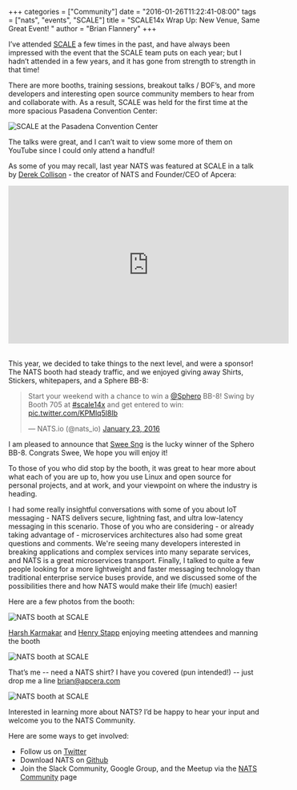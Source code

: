 +++
categories = ["Community"]
date = "2016-01-26T11:22:41-08:00"
tags = ["nats", "events", "SCALE"]
title = "SCALE14x Wrap Up: New Venue, Same Great Event! "
author = "Brian Flannery"
+++

I’ve attended [SCALE](https://www.socallinuxexpo.org/scale/14x) a few times in the past, and have always been impressed with the event that the SCALE team puts on each year; but I hadn’t attended in a few years, and it has gone from strength to strength in that time!

There are more booths, training sessions, breakout talks / BOF’s, and more developers and interesting open source community members to hear from and collaborate with. As a result, SCALE was held for the first time at the more spacious Pasadena Convention Center:

<img class="img-responsive center-block" src="/img/blog/scale01262016/20160121_084632.jpg" alt="SCALE at the Pasadena Convention Center">

The talks were great, and I can’t wait to view some more of them on YouTube since I could only attend a handful!

As some of you may recall, last year NATS was featured at SCALE in a talk by [Derek Collison](https://twitter.com/derekcollison) - the creator of NATS and Founder/CEO of Apcera:

<div class="embed-responsive embed-responsive-16by9">
  <iframe class="center-block" width="560" height="315" src="https://www.youtube.com/embed/5GcAgMPECxE" frameborder="0" allowfullscreen></iframe>
</div>
<br>

This year, we decided to take things to the next level, and were a sponsor!  The NATS booth had steady traffic, and we enjoyed giving away Shirts, Stickers, whitepapers, and a Sphere BB-8:

<div class="tweet-embed-con">
  <blockquote class="twitter-tweet" lang="en"><p lang="en" dir="ltr">Start your weekend with a chance to win a <a href="https://twitter.com/Sphero">@Sphero</a> BB-8! Swing by Booth 705 at <a href="https://twitter.com/hashtag/scale14x?src=hash">#scale14x</a> and get entered to win: <a href="https://t.co/KPMlq5l8Ib">pic.twitter.com/KPMlq5l8Ib</a></p>&mdash; NATS.io (@nats_io) <a href="https://twitter.com/nats_io/status/690905559252373505">January 23, 2016</a></blockquote>
  <script async src="//platform.twitter.com/widgets.js" charset="utf-8"></script>
</div>

I am pleased to announce that [Swee Sng](https://www.linkedin.com/in/sweehuatsng) is the lucky winner of the Sphero BB-8. Congrats Swee, We hope you will enjoy it!

To those of you who did stop by the booth, it was great to hear more about what each of you are up to, how you use Linux and open source for personal projects, and at work, and your viewpoint on where the industry is heading.

I had some really insightful conversations with some of you about IoT messaging - NATS delivers secure, lightning fast, and ultra low-latency messaging in this scenario. Those of you who are considering - or already taking advantage of - microservices architectures also had some great questions and comments. We're seeing many developers interested in breaking applications and complex services into many separate services, and NATS is a great microservices transport. Finally, I talked to quite a few people looking for a more lightweight and faster messaging technology than traditional enterprise service buses provide, and we discussed some of the possibilities there and how NATS would make their life (much) easier!

Here are a few photos from the booth:

<img class="img-responsive center-block" src="/img/blog/scale01262016/IMG_0434.jpg" alt="NATS booth at SCALE">

[Harsh Karmakar](https://twitter.com/hkarmark) and [Henry Stapp](https://twitter.com/hpstapp) enjoying meeting attendees and manning the booth

<img class="img-responsive center-block" src="/img/blog/scale01262016/IMG_0431.jpg" alt="NATS booth at SCALE">

That’s me -- need a NATS shirt? I have you covered (pun intended!) -- just drop me a line [brian@apcera.com](mailto:brian@apcera.com)

<img class="img-responsive center-block" src="/img/blog/scale01262016/IMG_0430.jpg" alt="NATS booth at SCALE">

Interested in learning more about NATS? I’d be happy to hear your input and welcome you to the NATS Community.

Here are some ways to get involved:

- Follow us on [Twitter](https://twitter.com/nats_io)
- Download NATS on [Github](https://github.com/nats-io/nats)
- Join the Slack Community, Google Group, and the Meetup via the [NATS Community](http://nats.io/community/) page
